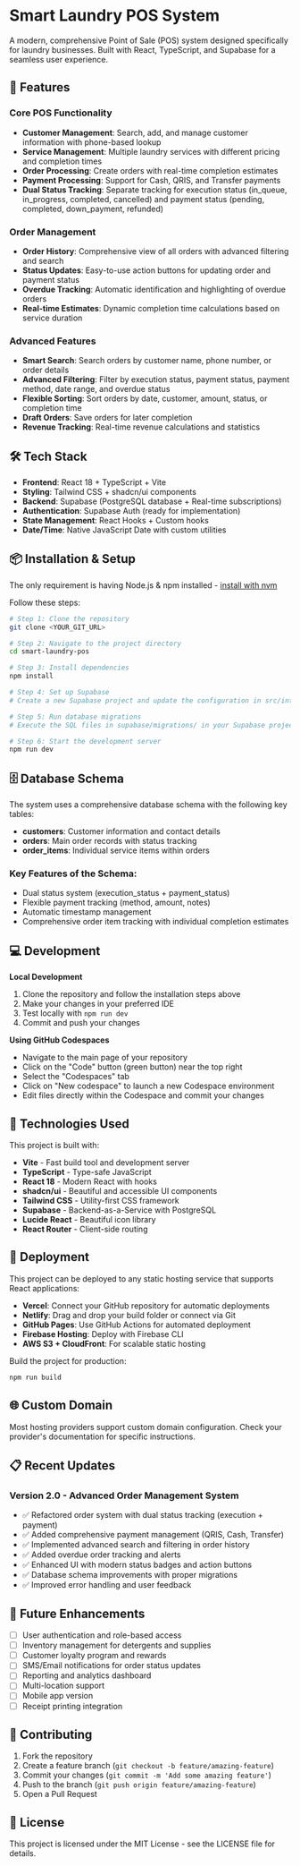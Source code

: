 # Smart Laundry POS System

A modern, comprehensive Point of Sale (POS) system designed specifically for laundry businesses. Built with React, TypeScript, and Supabase for a seamless user experience.

## 🚀 Features

### Core POS Functionality
- **Customer Management**: Search, add, and manage customer information with phone-based lookup
- **Service Management**: Multiple laundry services with different pricing and completion times
- **Order Processing**: Create orders with real-time completion estimates
- **Payment Processing**: Support for Cash, QRIS, and Transfer payments
- **Dual Status Tracking**: Separate tracking for execution status (in_queue, in_progress, completed, cancelled) and payment status (pending, completed, down_payment, refunded)

### Order Management
- **Order History**: Comprehensive view of all orders with advanced filtering and search
- **Status Updates**: Easy-to-use action buttons for updating order and payment status
- **Overdue Tracking**: Automatic identification and highlighting of overdue orders
- **Real-time Estimates**: Dynamic completion time calculations based on service duration

### Advanced Features
- **Smart Search**: Search orders by customer name, phone number, or order details
- **Advanced Filtering**: Filter by execution status, payment status, payment method, date range, and overdue status
- **Flexible Sorting**: Sort orders by date, customer, amount, status, or completion time
- **Draft Orders**: Save orders for later completion
- **Revenue Tracking**: Real-time revenue calculations and statistics

## 🛠 Tech Stack

- **Frontend**: React 18 + TypeScript + Vite
- **Styling**: Tailwind CSS + shadcn/ui components
- **Backend**: Supabase (PostgreSQL database + Real-time subscriptions)
- **Authentication**: Supabase Auth (ready for implementation)
- **State Management**: React Hooks + Custom hooks
- **Date/Time**: Native JavaScript Date with custom utilities

## 📦 Installation & Setup

The only requirement is having Node.js & npm installed - [install with nvm](https://github.com/nvm-sh/nvm#installing-and-updating)

Follow these steps:

```sh
# Step 1: Clone the repository
git clone <YOUR_GIT_URL>

# Step 2: Navigate to the project directory
cd smart-laundry-pos

# Step 3: Install dependencies
npm install

# Step 4: Set up Supabase
# Create a new Supabase project and update the configuration in src/integrations/supabase/client.ts

# Step 5: Run database migrations
# Execute the SQL files in supabase/migrations/ in your Supabase project

# Step 6: Start the development server
npm run dev
```

## 🗄️ Database Schema

The system uses a comprehensive database schema with the following key tables:

- **customers**: Customer information and contact details
- **orders**: Main order records with status tracking
- **order_items**: Individual service items within orders

### Key Features of the Schema:
- Dual status system (execution_status + payment_status)
- Flexible payment tracking (method, amount, notes)
- Automatic timestamp management
- Comprehensive order item tracking with individual completion estimates

## 💻 Development

**Local Development**

1. Clone the repository and follow the installation steps above
2. Make your changes in your preferred IDE
3. Test locally with `npm run dev`
4. Commit and push your changes

**Using GitHub Codespaces**

- Navigate to the main page of your repository
- Click on the "Code" button (green button) near the top right
- Select the "Codespaces" tab
- Click on "New codespace" to launch a new Codespace environment
- Edit files directly within the Codespace and commit your changes

## 🔧 Technologies Used

This project is built with:

- **Vite** - Fast build tool and development server
- **TypeScript** - Type-safe JavaScript
- **React 18** - Modern React with hooks
- **shadcn/ui** - Beautiful and accessible UI components
- **Tailwind CSS** - Utility-first CSS framework
- **Supabase** - Backend-as-a-Service with PostgreSQL
- **Lucide React** - Beautiful icon library
- **React Router** - Client-side routing

## 🚀 Deployment

This project can be deployed to any static hosting service that supports React applications:

- **Vercel**: Connect your GitHub repository for automatic deployments
- **Netlify**: Drag and drop your build folder or connect via Git
- **GitHub Pages**: Use GitHub Actions for automated deployment
- **Firebase Hosting**: Deploy with Firebase CLI
- **AWS S3 + CloudFront**: For scalable static hosting

Build the project for production:
```sh
npm run build
```

## 🌐 Custom Domain

Most hosting providers support custom domain configuration. Check your provider's documentation for specific instructions.

## 📋 Recent Updates

### Version 2.0 - Advanced Order Management System
- ✅ Refactored order system with dual status tracking (execution + payment)
- ✅ Added comprehensive payment management (QRIS, Cash, Transfer)
- ✅ Implemented advanced search and filtering in order history
- ✅ Added overdue order tracking and alerts
- ✅ Enhanced UI with modern status badges and action buttons
- ✅ Database schema improvements with proper migrations
- ✅ Improved error handling and user feedback

## 🎯 Future Enhancements

- [ ] User authentication and role-based access
- [ ] Inventory management for detergents and supplies
- [ ] Customer loyalty program and rewards
- [ ] SMS/Email notifications for order status updates
- [ ] Reporting and analytics dashboard
- [ ] Multi-location support
- [ ] Mobile app version
- [ ] Receipt printing integration

## 🤝 Contributing

1. Fork the repository
2. Create a feature branch (`git checkout -b feature/amazing-feature`)
3. Commit your changes (`git commit -m 'Add some amazing feature'`)
4. Push to the branch (`git push origin feature/amazing-feature`)
5. Open a Pull Request

## 📄 License

This project is licensed under the MIT License - see the LICENSE file for details.
